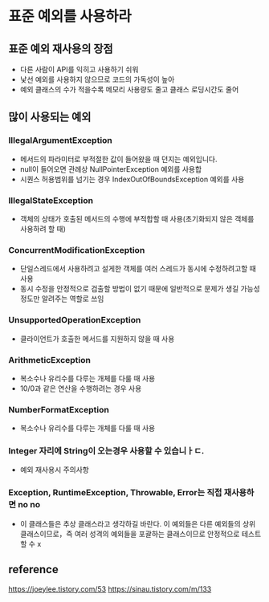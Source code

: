 # 표준 예외를 사용하라

## 표준 예외 재사용의 장점
- 다른 사람이 API를 익히고 사용하기 쉬워 
- 낯선 예외를 사용하지 않으므로 코드의 가독성이 높아 
- 예외 클래스의 수가 적을수록 메모리 사용량도 줄고 클래스 로딩시간도 줄어 

## 많이 사용되는 예외
### IllegalArgumentException
- 메서드의 파라미터로 부적절한 값이 들어왔을 때 던지는 예외입니다.
- null이 들어오면 관례상 NullPointerException 예외를 사용합 
- 시퀀스 허용범위를 넘기는 경우 IndexOutOfBoundsException 예외를 사용 
### IllegalStateException
- 객체의 상태가 호출된 메서드의 수행에 부적합할 때 사용(초기화되지 않은 객체를 사용하려 할 때)
### ConcurrentModificationException
- 단일스레드에서 사용하려고 설게한 객체를 여러 스레드가 동시에 수정하려고할 때 사용 
- 동시 수정을 안정적으로 검출할 방법이 없기 때문에 일반적으로 문제가 생길 가능성 정도만 알려주는 역할로 쓰임
### UnsupportedOperationException
- 클라이언트가 호출한 메서드를 지원하지 않을 때 사용 
### ArithmeticException
- 복소수나 유리수를 다루는 개체를 다룰 때 사용 
- 10/0과 같은 연산을 수행하려는 경우 사용 
### NumberFormatException
- 복소수나 유리수를 다루는 개체를 다룰 때 사용 
### Integer 자리에 String이 오는경우 사용할 수 있습니ㅏㄷ.
- 예외 재사용시 주의사항
### Exception, RuntimeException, Throwable, Error는 직접 재사용하면 no no
- 이 클래스들은 추상 클래스라고 생각하길 바란다. 이 예외들은 다른 예외들의 상위 클래스이므로，즉 여러 성격의 예외들을 포괄하는 클래스이므로 안정적으로 테스트할 수 x

## reference
https://joeylee.tistory.com/53
https://sinau.tistory.com/m/133

